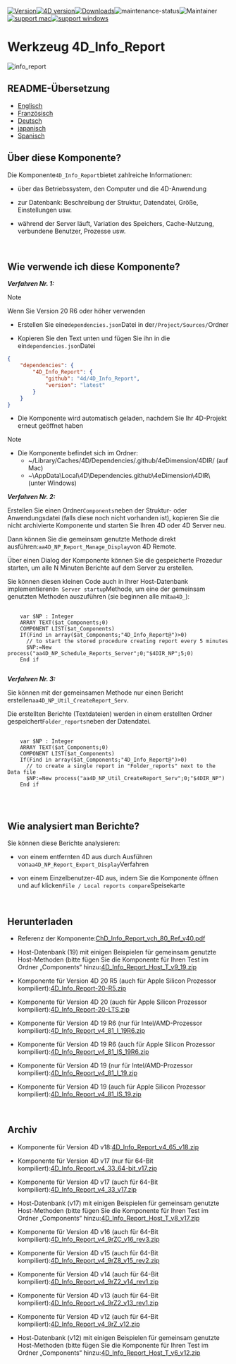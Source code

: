 [![Version](https://img.shields.io/endpoint?url=https://gist.githubusercontent.com/CGareau/dd2aa26e5b6c4152e80e7d3d09f2486a/raw/release_inforeport.json)](https://github.com/4eDimension/4DIR/releases/latest/)[![4D version](https://img.shields.io/endpoint?url=https://gist.githubusercontent.com/CGareau/dd2aa26e5b6c4152e80e7d3d09f2486a/raw/version_4dir.json)](<>)[![Downloads](https://img.shields.io/github/downloads/4eDimension/4DIR/total.svg)](https://GitHub.com/4eDimension/4DIR/releases/latest/)![maintenance-status](https://img.shields.io/badge/maintenance-actively--developed-brightgreen.svg)![Maintainer](https://img.shields.io/badge/maintainer-ThomasSchlumberger-blue)<br>[![support mac](https://img.shields.io/badge/macOS-000000.svg?style=flat-square&logo=apple&labelColor=000000&logoColor=white)](<>)[![support windows](https://img.shields.io/badge/windows-0078D6.svg?style=flat-square&logo=MODX&logoColor=white)](<>)

# Werkzeug 4D_Info_Report

![info_report](https://github.com/4eDimension/4DIR/blob/main/images/4DIR.png)

## README-Übersetzung

-   [Englisch](README.md)
-   [Französisch](README.fr.md)
-   [Deutsch](README.de.md)
-   [japanisch](README.ja.md)
-   [Spanisch](README.es.md)

## Über diese Komponente?

Die Komponente`4D_Info_Report`bietet zahlreiche Informationen:

-   über das Betriebssystem, den Computer und die 4D-Anwendung

-   zur Datenbank: Beschreibung der Struktur, Datendatei, Größe, Einstellungen usw.

-   während der Server läuft, Variation des Speichers, Cache-Nutzung, verbundene Benutzer, Prozesse usw.

<br>

## Wie verwende ich diese Komponente?

**_Verfahren Nr. 1:_**

> [!NOTE]
> Wenn Sie Version 20 R6 oder höher verwenden

-   Erstellen Sie eine`dependencies.json`Datei in der`/Project/Sources/`Ordner

-   Kopieren Sie den Text unten und fügen Sie ihn in die ein`dependencies.json`Datei

```json
{
	"dependencies": {
		"4D_Info_Report": {
			"github": "4d/4D_Info_Report",
			"version": "latest"
		}
	}
}
```

-   Die Komponente wird automatisch geladen, nachdem Sie Ihr 4D-Projekt erneut geöffnet haben

> [!NOTE]
>
> -   Die Komponente befindet sich im Ordner:
>     -   ~/Library/Caches/4D/Dependencies/.github/4eDimension/4DIR/ (auf Mac)
>     -   ~\\AppData\\Local\\4D\\Dependencies.github\\4eDimension\\4DIR\\ (unter Windows)

**_Verfahren Nr. 2:_**

Erstellen Sie einen Ordner`Components`neben der Struktur- oder Anwendungsdatei (falls diese noch nicht vorhanden ist), kopieren Sie die nicht archivierte Komponente und starten Sie Ihren 4D oder 4D Server neu.

Dann können Sie die gemeinsam genutzte Methode direkt ausführen:`aa4D_NP_Report_Manage_Display`von 4D Remote.

Über einen Dialog der Komponente können Sie die gespeicherte Prozedur starten, um alle N Minuten Berichte auf dem Server zu erstellen.

Sie können diesen kleinen Code auch in Ihrer Host-Datenbank implementieren`On Server startup`Methode, um eine der gemeinsam genutzten Methoden auszuführen (sie beginnen alle mit`aa4D_`):

<pre>
  <code class="4d">
    var $NP : Integer
    ARRAY TEXT($at_Components;0)
    COMPONENT LIST($at_Components)
    If(Find in array($at_Components;"4D_Info_Report@")>0)
      // to start the stored procedure creating report every 5 minutes
      $NP:=New process("aa4D_NP_Schedule_Reports_Server";0;"$4DIR_NP";5;0)
    End if
   </code>
</pre>

**_Verfahren Nr. 3:_**

Sie können mit der gemeinsamen Methode nur einen Bericht erstellen`aa4D_NP_Util_CreateReport_Serv`.

Die erstellten Berichte (Textdateien) werden in einem erstellten Ordner gespeichert`Folder_reports`neben der Datendatei.

<pre>
  <code class="4d">
    var $NP : Integer
    ARRAY TEXT($at_Components;0)
    COMPONENT LIST($at_Components)
    If(Find in array($at_Components;"4D_Info_Report@")>0)
      // to create a single report in "Folder_reports" next to the Data file
      $NP:=New process("aa4D_NP_Util_CreateReport_Serv";0;"$4DIR_NP")
    End if
    </code>
</pre>

<br>

## Wie analysiert man Berichte?

Sie können diese Berichte analysieren:

-   von einem entfernten 4D aus durch Ausführen von`aa4D_NP_Report_Export_Display`Verfahren

-   von einem Einzelbenutzer-4D aus, indem Sie die Komponente öffnen und auf klicken`File / Local reports compare`Speisekarte

<br>

## Herunterladen

-   Referenz der Komponente:[ChD_Info_Report_vch_80_Ref_v40.pdf](https://github.com/4eDimension/4DIR/releases/latest/download/4D_Info_Report_v4_80_Ref_v40.pdf)

-   Host-Datenbank (19) mit einigen Beispielen für gemeinsam genutzte Host-Methoden (bitte fügen Sie die Komponente für Ihren Test im Ordner „Components“ hinzu:[4D_Info_Report_Host_T_v9_19.zip](https://github.com/4eDimension/4DIR/releases/latest/download/4D_Info_Report_Host_T_v9_19.zip)

-   Komponente für Version 4D 20 R5 (auch für Apple Silicon Prozessor kompiliert):[4D_Info_Report-20-R5.zip](https://github.com/4eDimension/4DIR/releases/latest/download/4D_Info_Report-20-R5.zip)

-   Komponente für Version 4D 20 (auch für Apple Silicon Prozessor kompiliert):[4D_Info_Report-20-LTS.zip](https://github.com/4eDimension/4DIR/releases/latest/download/4D_Info_Report-20-LTS.zip)

-   Komponente für Version 4D 19 R6 (nur für Intel/AMD-Prozessor kompiliert):[4D_Info_Report_v4_81_I_19R6.zip](https://github.com/4eDimension/4DIR/releases/latest/download/4D_Info_Report_v4_81_I_19R6.zip)

-   Komponente für Version 4D 19 R6 (auch für Apple Silicon Prozessor kompiliert):[4D_Info_Report_v4_81_IS_19R6.zip](https://github.com/4eDimension/4DIR/releases/latest/download/4D_Info_Report_v4_81_IS_19R6.zip)

-   Komponente für Version 4D 19 (nur für Intel/AMD-Prozessor kompiliert):[4D_Info_Report_v4_81_I_19.zip](https://github.com/4eDimension/4DIR/releases/latest/download/4D_Info_Report_v4_81_I_19.zip)

-   Komponente für Version 4D 19 (auch für Apple Silicon Prozessor kompiliert):[4D_Info_Report_v4_81_IS_19.zip](https://github.com/4eDimension/4DIR/releases/latest/download/4D_Info_Report_v4_81_IS_19.zip)

<br>

## Archiv

-   Komponente für Version 4D v18:[4D_Info_Report_v4_65_v18.zip](https://github.com/4eDimension/4DIR/releases/latest/download/4D_Info_Report_v4_65_v18.zip)

-   Komponente für Version 4D v17 (nur für 64-Bit kompiliert):[4D_Info_Report_v4_33_64-bit_v17.zip](https://github.com/4eDimension/4DIR/releases/latest/download/4D_Info_Report_v4_33_64-bit_v17.zip)

-   Komponente für Version 4D v17 (auch für 64-Bit kompiliert):[4D_Info_Report_v4_33_v17.zip](https://github.com/4eDimension/4DIR/releases/latest/download/4D_Info_Report_v4_33_v17.zip)

-   Host-Datenbank (v17) mit einigen Beispielen für gemeinsam genutzte Host-Methoden (bitte fügen Sie die Komponente für Ihren Test im Ordner „Components“ hinzu:[4D_Info_Report_Host_T_v8_v17.zip](https://github.com/4eDimension/4DIR/releases/latest/download/4D_Info_Report_Host_T_v8_v17.zip)

-   Komponente für Version 4D v16 (auch für 64-Bit kompiliert):[4D_Info_Report_v4_9rZC_v16_rev3.zip](https://github.com/4eDimension/4DIR/releases/latest/download/4D_Info_Report_v4_9rZC_v16_rev3.zip)

-   Komponente für Version 4D v15 (auch für 64-Bit kompiliert):[4D_Info_Report_v4_9rZ8_v15_rev2.zip](https://github.com/4eDimension/4DIR/releases/latest/download/4D_Info_Report_v4_9rZ8_v15_rev2.zip)

-   Komponente für Version 4D v14 (auch für 64-Bit kompiliert):[4D_Info_Report_v4_9rZ2_v14_rev1.zip](https://github.com/4eDimension/4DIR/releases/latest/download/4D_Info_Report_v4_9rZ2_v14_rev1.zip)

-   Komponente für Version 4D v13 (auch für 64-Bit kompiliert):[4D_Info_Report_v4_9rZ2_v13_rev1.zip](https://github.com/4eDimension/4DIR/releases/latest/download/4D_Info_Report_v4_9rZ2_v13_rev1.zip)

-   Komponente für Version 4D v12 (auch für 64-Bit kompiliert):[4D_Info_Report_v4_9rZ_v12.zip](https://github.com/4eDimension/4DIR/releases/latest/download/4D_Info_Report_v4_9rZ_v12.zip)

-   Host-Datenbank (v12) mit einigen Beispielen für gemeinsam genutzte Host-Methoden (bitte fügen Sie die Komponente für Ihren Test im Ordner „Components“ hinzu:[4D_Info_Report_Host_T_v6_v12.zip](https://github.com/4eDimension/4DIR/releases/latest/download/4D_Info_Report_Host_T_v6_v12.zip)
